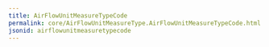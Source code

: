```yaml
---
title: AirFlowUnitMeasureTypeCode
permalink: core/AirFlowUnitMeasureType.AirFlowUnitMeasureTypeCode.html
jsonid: airflowunitmeasuretypecode
---
```


